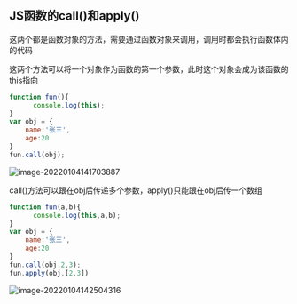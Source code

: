 ## JS函数的call()和apply()

这两个都是函数对象的方法，需要通过函数对象来调用，调用时都会执行函数体内的代码

这两个方法可以将一个对象作为函数的第一个参数，此时这个对象会成为该函数的this指向

```js
function fun(){
      console.log(this);
}
var obj = {
    name:'张三',
    age:20
}
fun.call(obj);
```

![image-20220104141703887](C:\Users\hq\AppData\Roaming\Typora\typora-user-images\image-20220104141703887.png)

call()方法可以跟在obj后传递多个参数，apply()只能跟在obj后传一个数组

```js
function fun(a,b){
      console.log(this,a,b);
}
var obj = {
    name:'张三',
    age:20
}
fun.call(obj,2,3);
fun.apply(obj,[2,3])
```

![image-20220104142504316](C:\Users\hq\AppData\Roaming\Typora\typora-user-images\image-20220104142504316.png)